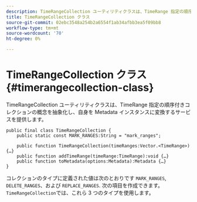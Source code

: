 ```yaml
---
description: TimeRangeCollection ユーティリティクラスは、TimeRange 指定の順序付きコレクションの概念を抽象化し、自身を Metadata インスタンスに変換するサービスを提供します。
title: TimeRangeCollection クラス
source-git-commit: 02ebc3548a254b2a6554f1ab34afbb3ea5f09bb8
workflow-type: tm+mt
source-wordcount: '70'
ht-degree: 0%

---
```


# TimeRangeCollection クラス{#timerangecollection-class}

TimeRangeCollection ユーティリティクラスは、TimeRange 指定の順序付きコレクションの概念を抽象化し、自身を Metadata インスタンスに変換するサービスを提供します。

<!--<a id="section_D87AA7BC628D458DAB12D5247AD34B41"></a>-->

```
public final class TimeRangeCollection { 
    public static const MARK_RANGES:String = "mark_ranges"; 
  
    public function TimeRangeCollection(timeRanges:Vector.<TimeRange>) {…} 
    public function addTimeRange(timeRange:TimeRange):void {…} 
    public function toMetadata(options:Metadata):Metadata {…} 
}
```

コレクションのタイプに定義された値は次のとおりです `MARK_RANGES`, `DELETE_RANGES`、および `REPLACE_RANGES`. 次の項目を作成できます。 `TimeRangeCollection`では、これら 3 つのタイプを使用します。
